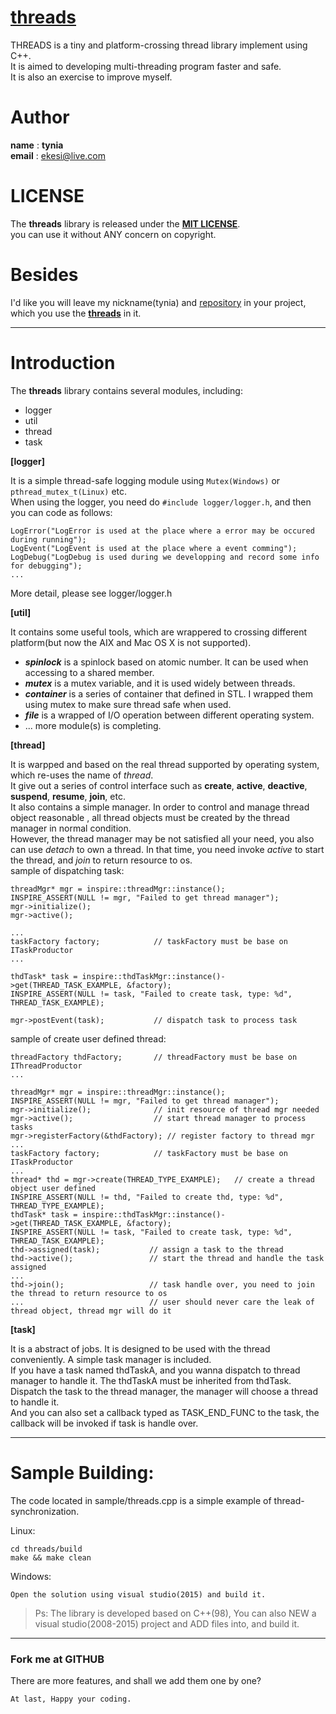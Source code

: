 # [threads](https://github.com/tynia/threads)
THREADS is a tiny and platform-crossing thread library implement using C++.  
It is aimed to developing multi-threading program faster and safe.  
It is also an exercise to improve myself.  

# Author
**name**  : **tynia**  
**email** : [ekesi@live.com](ekesi@live.com)

# LICENSE
The **threads** library is released under the [**MIT LICENSE**](http://opensource.org/licenses/mit-license.php).  
you can use it without ANY concern on copyright.  

# Besides
I'd like you will leave my nickname(tynia) and [repository](https://github.com/tynia/threads) in your project, which you use the [**threads**](https://github.com/tynia/threads) in it.  
  
---
# Introduction
The **threads** library contains several modules, including:
- logger
- util
- thread
- task

**[logger]** 

It is a simple thread-safe logging module using ```Mutex(Windows)``` or ```pthread_mutex_t(Linux)``` etc.  
When using the logger, you need do ```#include logger/logger.h```, and then you can code as follows:
```
LogError("LogError is used at the place where a error may be occured during running");
LogEvent("LogEvent is used at the place where a event comming");
LogDebug("LogDebug is used during we developping and record some info for debugging");
...
```
More detail, please see logger/logger.h


**[util]**

It contains some useful tools, which are wrappered to crossing different platform(but now the AIX and Mac OS X is not supported).
- ***spinlock***  is a spinlock based on atomic number. It can be used when accessing to a shared member.  
- ***mutex***     is a mutex variable, and it is used widely between threads.  
- ***container*** is a series of container that defined in STL. I wrapped them using mutex to make sure thread safe when used.  
- ***file***      is a wrapped of I/O operation between different operating system.  
- ... more module(s) is completing.

**[thread]**

It is warpped and based on the real thread supported by operating system, which re-uses the name of *thread*.  
It give out a series of control interface such as **create**, **active**, **deactive**, **suspend**, **resume**, **join**, etc.   
It also contains a simple manager. In order to control and manage thread object reasonable , all thread objects must be created by the thread manager in normal condition.   
However, the thread manager may be not satisfied all your need, you also can use *detach* to own a thread. In that time, you need invoke *active* to start the thread, and *join* to return resource to os.  
sample of dispatching task:
```
threadMgr* mgr = inspire::threadMgr::instance();
INSPIRE_ASSERT(NULL != mgr, "Failed to get thread manager");
mgr->initialize();
mgr->active();

...
taskFactory factory;            // taskFactory must be base on ITaskProductor
...

thdTask* task = inspire::thdTaskMgr::instance()->get(THREAD_TASK_EXAMPLE, &factory);
INSPIRE_ASSERT(NULL != task, "Failed to create task, type: %d", THREAD_TASK_EXAMPLE);

mgr->postEvent(task);           // dispatch task to process task
```

sample of create user defined thread:
```
threadFactory thdFactory;       // threadFactory must be base on IThreadProductor
...

threadMgr* mgr = inspire::threadMgr::instance();
INSPIRE_ASSERT(NULL != mgr, "Failed to get thread manager");
mgr->initialize();              // init resource of thread mgr needed
mgr->active();                  // start thread manager to process tasks
mgr->registerFactory(&thdFactory); // register factory to thread mgr
...
taskFactory factory;            // taskFactory must be base on ITaskProductor
...
thread* thd = mgr->create(THREAD_TYPE_EXAMPLE);   // create a thread object user defined
INSPIRE_ASSERT(NULL != thd, "Failed to create thd, type: %d", THREAD_TYPE_EXAMPLE);
thdTask* task = inspire::thdTaskMgr::instance()->get(THREAD_TASK_EXAMPLE, &factory);
INSPIRE_ASSERT(NULL != task, "Failed to create task, type: %d", THREAD_TASK_EXAMPLE);
thd->assigned(task);           // assign a task to the thread
thd->active();                 // start the thread and handle the task assigned
...
thd->join();                   // task handle over, you need to join the thread to return resource to os
...                            // user should never care the leak of thread object, thread mgr will do it
```

**[task]**

It is a abstract of jobs. It is designed to be used with the thread conveniently. A simple task manager is included.  
If you have a task named thdTaskA, and you wanna dispatch to thread manager to handle it. The thdTaskA must be inherited from thdTask.  
Dispatch the task to the thread manager, the manager will choose a thread to handle it.  
And you can also set a callback typed as TASK_END_FUNC to the task, the callback will be invoked if task is handle over.

 
---
# Sample Building:
The code located in sample/threads.cpp is a simple example of thread-synchronization.

Linux:
```
cd threads/build
make && make clean
```
   
Windows:
```
Open the solution using visual studio(2015) and build it.
```
> Ps: The library is developed based on C++(98), You can also NEW a visual studio(2008-2015) project and ADD files into, and build it.
   
---------------------------
### Fork me at GITHUB
There are more features, and shall we add them one by one?

```At last, Happy your coding.```
